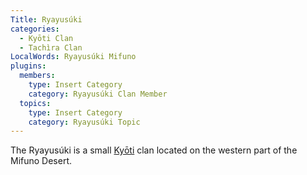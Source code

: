 ```yaml
---
Title: Ryayusúki
categories:
  - Kyōti Clan
  - Tachìra Clan
LocalWords: Ryayusúki Mifuno
plugins:
  members:
    type: Insert Category
    category: Ryayusúki Clan Member
  topics:
    type: Insert Category
    category: Ryayusúki Topic
---
```


The Ryayusúki is a small [Kyōti](/kyōti/) clan located on the western part of the Mifuno Desert.
